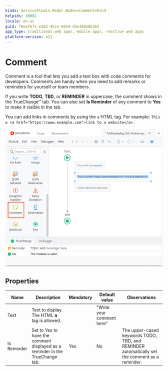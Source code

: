 ```yaml
---
kinds: ServiceStudio.Model.Nodes+Comment+Kind
helpids: 30082
locale: en-us
guid: f6eaf671-e183-45ce-8034-d3e16656b3b2
app_type: traditional web apps, mobile apps, reactive web apps
platform-version: o11
---
```


# Comment

Comment is a tool that lets you add a text box with code comments for developers. Comments are handy when you need to add remarks or reminders for yourself or team members.

If you write **TODO**, **TBD**, or **REMINDER** in uppercase, the comment shows in the TrueChange&#8482; tab. You can also set **Is Reminder** of any comment to **Yes** to make it visible in the tab. 

You can add links in comments by using the `a` HTML tag. For example: `This a <a href="https:\\www.example.com">link to a website</a>.`

![Comment in a toolbox](images/comment-tool-ss.png)

## Properties

<table markdown="1">
<thead>
<tr>
<th>Name</th>
<th>Description</th>
<th>Mandatory</th>
<th>Default value</th>
<th>Observations</th>
</tr>
</thead>
<tbody>
<tr>
<td title="Text">Text</td>
<td>Text to display. The HTML <b>a</b> tag is allowed.</td>
<td></td>
<td>"Write your comment here"</td>
<td></td>
</tr>
<tr>
<td title="Is Reminder">Is Reminder</td>
<td>Set to Yes to have the comment displayed as a reminder in the TrueChange tab.</td>
<td>Yes</td>
<td>No</td>
<td>The upper-cased keywords TODO, TBD, and REMINDER automatically set the comment as a reminder.</td>
</tr>
</tbody>
</table>

